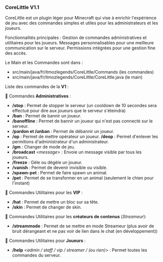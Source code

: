 ### CoreLittle V1.1

CoreLittle est un plugin léger pour Minecraft qui vise à enrichir l'expérience de jeu avec des commandes simples et utiles pour les administrateurs et les joueurs.

Fonctionnalités principales :
Gestion de commandes administratives et utilitaires pour les joueurs.
Messages personnalisables pour une meilleure communication sur le serveur.
Permissions intégrées pour une gestion fine des accès.

Le Main et les Commandes sont dans :

- src/main/java/fr/itmozlegends/CoreLittle/Commands (les commandes)
- src/main/java/fr/itmozlegends/CoreLittle/CoreLittle.java (le main)

Liste des commandes de la **V1** :

🔧 Commandes **Administratives** :
- **/stop** : Permet de stopper le serveur (un cooldown de 10 secondes sera effectué pour dire aux joueurs que le serveur s'éteindra)
- **/ban** : Permet de bannir un joueur.
- **/banoffline** : Permet de bannir un joueur qui n'est pas connecté sur le serveur.
- **/pardon et /unban** : Permet de débannir un joueur.
- **/op** : Permet de mettre opérateur un joueur.
   **/deop** : Permet d'enlever les permitions d'administrateur d'un administrateur.
- **/gm** : Changer de mode de jeu.
- **/broadcast** <_message_> : Envoie un message visible par tous les joueurs.
- **/freeze** : Gèle ou dégèle un joueur.
- **/vanish** : Permet de devenir invisible ou visible.
- **/spawn-pet** : Permet de faire spawn un animal.
- **/pet** : Permet de se transformer en un animal (seulement le chien pour l'instant)

💎 Commandes Utilitaires pour les **VIP** :
- **/hat** : Permet de mettre un bloc sur sa tête.
- **/skin** : Permet de changer de skin.

🎥 Commandes Utilitaires pour les **créateurs de contenus** (_Streameur_):
- **/streammode** : Permet de se mettre en mode Streameur (plus avoir de bruit dérangeant et ne pas voir de lien dans le chat (en développement))

🧭 Commandes Utilitaires pour **Joueurs** :
- **/help** <_admin / staff / vip / streamer / (ou rien)_> : Permet toutes les commandes du serveur.
